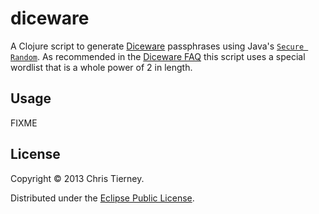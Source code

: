 # diceware

A Clojure script to generate [Diceware][0] passphrases using Java's
[`Secure Random`][1]. As recommended in the [Diceware FAQ][2] this script uses
a special wordlist that is a whole power of 2 in length.

[0]: http://world.std.com/~reinhold/diceware.html
[1]: http://docs.oracle.com/javase/7/docs/api/java/security/SecureRandom.html
[2]: http://world.std.com/~reinhold/dicewarefaq.html#computer

## Usage

FIXME

## License

Copyright © 2013 Chris Tierney.

Distributed under the [Eclipse Public License](LICENSE).
